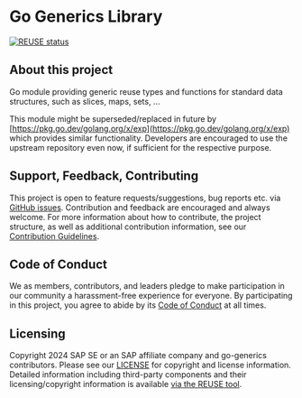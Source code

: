 # Go Generics Library

[![REUSE status](https://api.reuse.software/badge/github.com/SAP/go-generics)](https://api.reuse.software/info/github.com/SAP/go-generics)

## About this project

Go module providing generic reuse types and functions for standard data structures, such as slices, maps, sets, ...

This module might be superseded/replaced in future by [https://pkg.go.dev/golang.org/x/exp](https://pkg.go.dev/golang.org/x/exp) which provides similar functionality. Developers are encouraged to use the upstream repository even now, if sufficient for the respective purpose.

## Support, Feedback, Contributing

This project is open to feature requests/suggestions, bug reports etc. via [GitHub issues](https://github.com/SAP/go-generics/issues). Contribution and feedback are encouraged and always welcome. For more information about how to contribute, the project structure, as well as additional contribution information, see our [Contribution Guidelines](CONTRIBUTING.md).

## Code of Conduct

We as members, contributors, and leaders pledge to make participation in our community a harassment-free experience for everyone. By participating in this project, you agree to abide by its [Code of Conduct](https://github.com/SAP/.github/blob/main/CODE_OF_CONDUCT.md) at all times.

## Licensing

Copyright 2024 SAP SE or an SAP affiliate company and go-generics contributors. Please see our [LICENSE](LICENSE) for copyright and license information. Detailed information including third-party components and their licensing/copyright information is available [via the REUSE tool](https://api.reuse.software/info/github.com/SAP/go-generics).
